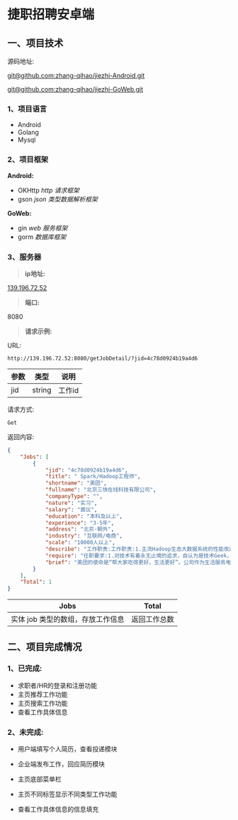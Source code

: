 # 捷职招聘安卓端

## 一、项目技术

源码地址: 

[git@github.com:zhang-qihao/jiezhi-Android.git](git@github.com:zhang-qihao/jiezhi-Android.git)

[git@github.com:zhang-qihao/jiezhi-GoWeb.git](git@github.com:zhang-qihao/jiezhi-GoWeb.git)

###  1、项目语言

* Android
* Golang
* Mysql

### 2、项目框架

**Android:**

* OKHttp	*http 请求框架*
* gson		*json 类型数据解析框架*

**GoWeb:**

* gin		*web 服务框架*
* gorm	*数据库框架*

### 3、服务器

> **ip地址:** 

[139.196.72.52](http://139.196.72.52:8080/)

> **端口:**

 8080

> **请求示例:**

URL:

`http://139.196.72.52:8080/getJobDetail/?jid=4c78d0924b19a4d6`

| 参数 | 类型   | 说明   |
| ---- | ------ | ------ |
| jid  | string | 工作id |

请求方式:

`Get`

返回内容:

```json
{
    "Jobs": [
        {
            "jid": "4c78d0924b19a4d6",
            "title": " Spark/Hadoop工程师",
            "shortname": "美团",
            "fullname": "北京三快在线科技有限公司",
            "companyType": "",
            "nature": "实习",
            "salary": "面议",
            "education": "本科及以上",
            "experience": "3-5年",
            "address": "北京-朝外",
            "industry": "互联网/电商",
            "scale": "10000人以上",
            "describe": "工作职责:工作职责:1.主流Hadoop生态大数据系统的性能改进、功能扩展、故障分析；2.面向公司内特有场景, 设计与落地实现更合理的自研系统架构3.不断解决规模增长带来的技术和业务问题，持续建设数据平台分布式计算与存储能力，将数据平台能力打造为公司的战略优势。",
            "require": "任职要求:1.对技术有着永无止境的追求，自认为是技术Geek，具备很强的问题解决能力；2.具有主流大数据计算引擎（包括但不限于Spark、Mapreduce、Hive、Apache Kylin、Druid、Presto）的实际应用经验和原理了解，有引擎平台化和产品化的经历；3.具有大规模Hadoop/HBase集群, 或其它分布式存储系统的设计、改进和实现落地的经验；4.对数据仓库/数据分析/机器学习领域的业务痛点有深刻体会，对业界的发展趋势有独立见解的加分；5. 与开源社区保持互动，对开源项目有贡献的加分。",
            "brief": "美团的使命是“帮大家吃得更好，生活更好”。公司作为生活服务电子商务平台，拥有美团、大众点评、美团外卖等消费者熟知的App，服务涵盖餐饮、外卖、打车、共享单车、酒店旅游、电影、休闲娱乐等200多个品类，业务覆盖全国2800个县区市。截至2020年6月30日止十二个月，美团年度交易用户总数达4.6亿，平台活跃商户总数达630万。2018年9月20日，美团（股票代码:3690.HK）正式在港交所挂牌上市。 截至2020年10月19日，市值超过1900亿美元，位列中国上市互联网公司第3名，全球第8名。当前，美团战略聚焦 Food +Platform，正以“吃”为核心，建设生活服务业从需求侧到供给侧的多层次科技服务平台。与此同时，美团正着力将自己建设成为一家社会企业，希望通过和党政部门、高校及研究院所、主流媒体、公益组织、生态伙伴等的深入合作，构建智慧城市，共创美好生活。 "
        }
    ],
    "Total": 1
}
```

| Jobs                              | Total        |
| --------------------------------- | ------------ |
| 实体 job 类型的数组，存放工作信息 | 返回工作总数 |

## 二、项目完成情况

### 1、已完成:

* 求职者/HR的登录和注册功能
* 主页推荐工作功能
* 主页搜索工作功能
* 查看工作具体信息

### 2、未完成:

* 用户端填写个人简历，查看投递模块
* 企业端发布工作，回应简历模块

* 主页底部菜单栏
* 主页不同标签显示不同类型工作功能
* 查看工作具体信息的信息填充
